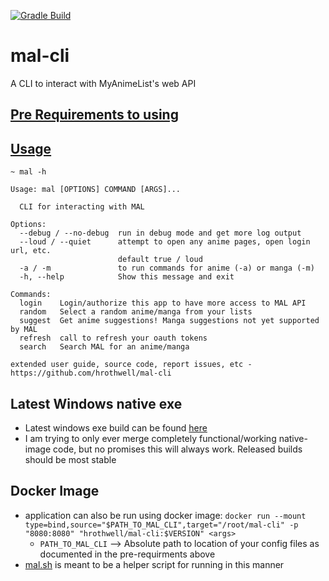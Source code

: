 [![Gradle Build](https://github.com/hrothwell/mal-cli/actions/workflows/gradle.yml/badge.svg)](https://github.com/hrothwell/mal-cli/actions/workflows/gradle.yml)

# mal-cli

A CLI to interact with MyAnimeList's web API

## [Pre Requirements to using](../../wiki/Pre-Requirements)

## [Usage](../../wiki/Usage)

```
~ mal -h

Usage: mal [OPTIONS] COMMAND [ARGS]...

  CLI for interacting with MAL

Options:
  --debug / --no-debug  run in debug mode and get more log output
  --loud / --quiet      attempt to open any anime pages, open login url, etc.
                        default true / loud
  -a / -m               to run commands for anime (-a) or manga (-m)
  -h, --help            Show this message and exit

Commands:
  login    Login/authorize this app to have more access to MAL API
  random   Select a random anime/manga from your lists
  suggest  Get anime suggestions! Manga suggestions not yet supported by MAL
  refresh  call to refresh your oauth tokens
  search   Search MAL for an anime/manga

extended user guide, source code, report issues, etc -
https://github.com/hrothwell/mal-cli

```

## Latest Windows native exe

- Latest windows exe build can be found [here](./native-image-items/build-results)
- I am trying to only ever merge completely functional/working native-image code, but no promises this will always work. Released builds should be most stable

## Docker Image

- application can also be run using docker image: `docker run --mount type=bind,source="$PATH_TO_MAL_CLI",target="/root/mal-cli" -p "8080:8080" "hrothwell/mal-cli:$VERSION" <args>`
  - `PATH_TO_MAL_CLI` --> Absolute path to location of your config files as documented in the pre-requirments above
- [mal.sh](./mal.sh) is meant to be a helper script for running in this manner
